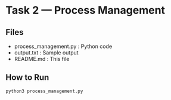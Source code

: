 # Task 2 — Process Management

## Files
- process_management.py : Python code
- output.txt : Sample output
- README.md : This file

## How to Run
```bash
python3 process_management.py

